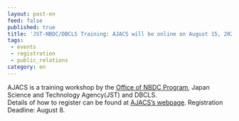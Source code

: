 ```yaml
---
layout: post-en
feed: false
published: true
title: 'JST-NBDC/DBCLS Training: AJACS will be online on August 15, 2024'
tags:
 - events
 - registration
 - public_relations
category: en
---
```

AJACS is a training workshop by the [Office of NBDC Program](https://biosciencedbc.jp/en/), Japan Science and Technology Agency(JST) and DBCLS.
<br />
Details of how to register can be found at [AJACS’s webpage](https://biosciencedbc.jp/event/ajacs/ajacs2024-08-15-bio-imaging.html). Registration Deadline: August 8.
